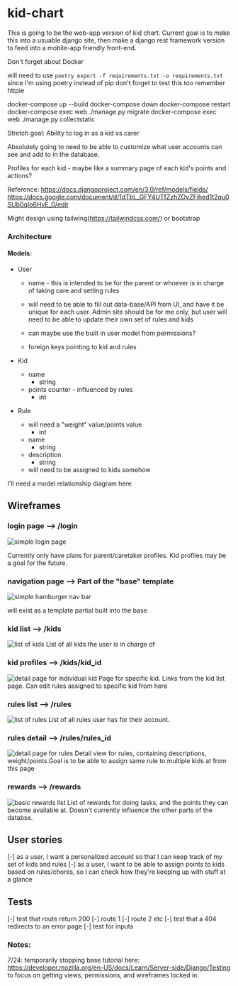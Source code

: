 # kid-chart
This is going to be the web-app version of kid chart.
Current goal is to make this into a usuable django site, then make a django rest framework version to feed into a mobile-app friendly front-end.

Don't forget about Docker

will need to use
`poetry export -f requirements.txt -o requirements.txt`
since I'm using poetry instead of pip
don't forget to test this too
remember httpie

docker-compose up --build
docker-compose down
docker-compose restart
docker-compose exec web ./manage.py migrate
docker-compose exec web ./manage.py collectstatic

Stretch goal:
Ability to log in as a kid vs carer

Absolutely going to need to be able to customize what user accounts can see and add to in the database.

Profiles for each kid - maybe like a summary page of each kid's points and actions?

Reference:
https://docs.djangoproject.com/en/3.0/ref/models/fields/
https://docs.google.com/document/d/1dTbL_GFY4UTfZzhZOvZFihed1t2qu0SUb0qIo6HvE_0/edit


Might design using tailwing(https://tailwindcss.com/) or bootstrap

### Architecture

#### Models:

- User
    - name - this is intended to be for the parent or whoever is in charge of taking care and setting rules
    - will need to be able to fill out data-base/API from UI, and have it be unique for each user. Admin site should be for me only, but user will need to be able to update their own set of rules and kids

    - can maybe use the built in user model from permissions?

    - foreign keys pointing to kid and rules

- Kid
    - name
        - string
    - points counter - influenced by rules
        - int

- Rule
    - will need a "weight" value/points value
        - int
    - name
        - string
    - description
        - string
    - will need to be assigned to kids somehow

I'll need a model relationship diagram here

## Wireframes

### login page --> /login
![simple login page](wireframes/login.png)

Currently only have plans for parent/caretaker profiles. Kid profiles may be a goal for the future.

### navigation page --> Part of the "base" template
![simple hamburger nav bar](wireframes/nav.png)

will exist as a template partial built into the base

### kid list --> /kids
![list of kids](wireframes/kid_list.png)
List of all kids the user is in charge of

### kid profiles --> /kids/kid_id
![detail page for individual kid](wireframes/kid_profiles.png)
Page for specific kid. Links from the kid list page. Can edit rules assigned to specific kid from here

### rules list --> /rules
![list of rules](wireframes/rules_list.png)
List of all rules user has for their account.

### rules detail --> /rules/rules_id
![detail page for rules](wireframes/rules_detail.png)
Detail view for rules, containing descriptions, weight/points.Goal is to be able to assign same rule to multiple kids at from this page

### rewards --> /rewards
![basic rewards list](wireframes/rewards.png)
List of rewards for doing tasks, and the points they can become available at. Doesn't currently influence the other parts of the databse.

## User stories

[-] as a user, I want a personalized account so that I can keep track of my set of kids and rules
[-] as a user, I want to be able to assign points to kids based on rules/chores, so I can check how they're keeping up with stuff at a glance

## Tests
[-] test that route return 200
    [-] route 1
    [-] route 2 etc
[-] test that a 404 redirects to an error page
[-] test for inputs

### Notes:
 7/24: temporarily stopping base tutorial here: https://developer.mozilla.org/en-US/docs/Learn/Server-side/Django/Testing to focus on getting views, permissions, and wireframes locked in.
